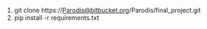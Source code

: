 1. git clone https://Parodis@bitbucket.org/Parodis/final_project.git
2. pip install -r requirements.txt